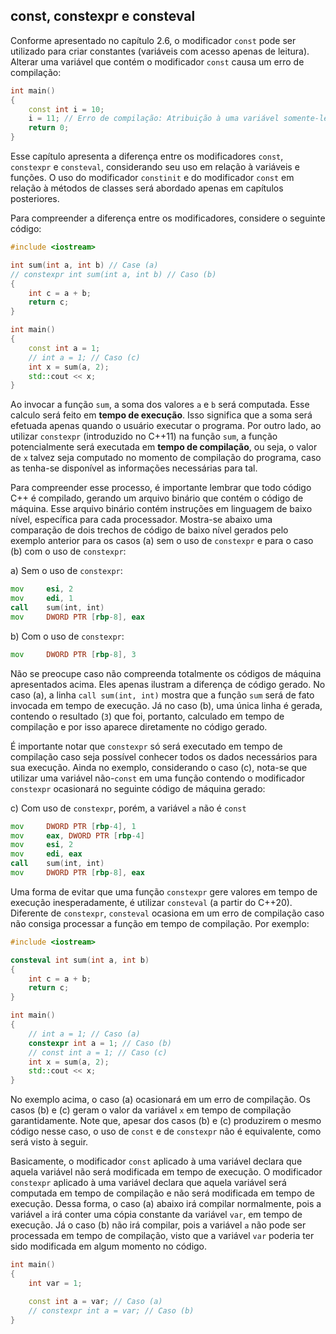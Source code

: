 ## const, constexpr e consteval

Conforme apresentado no capítulo 2.6, o modificador `const` pode ser utilizado para criar constantes (variáveis com acesso apenas de leitura). Alterar uma variável que contém o modificador `const` causa um erro de compilação:

```cpp
int main()
{
    const int i = 10;
    i = 11; // Erro de compilação: Atribuição à uma variável somente-leitura
    return 0;
}
```

Esse capítulo apresenta a diferença entre os modificadores `const`, `constexpr` e `consteval`, considerando seu uso em relação à variáveis e funções. O uso do modificador `constinit` e do modificador `const` em relação à métodos de classes será abordado apenas em capítulos posteriores.

Para compreender a diferença entre os modificadores, considere o seguinte código:

```cpp
#include <iostream>

int sum(int a, int b) // Case (a)
// constexpr int sum(int a, int b) // Caso (b)
{
    int c = a + b;
    return c;
}

int main()
{
    const int a = 1;
    // int a = 1; // Caso (c)
    int x = sum(a, 2);
    std::cout << x;
}
```

Ao invocar a função `sum`, a soma dos valores `a` e `b` será computada. Esse calculo será feito em __tempo de execução__. Isso significa que a soma será efetuada apenas quando o usuário executar o programa. Por outro lado, ao utilizar `constexpr` (introduzido no C++11) na função `sum`, a função potencialmente será executada em __tempo de compilação__, ou seja, o valor de `x` talvez seja computado no momento de compilação do programa, caso as tenha-se disponível as informações necessárias para tal.

Para compreender esse processo, é importante lembrar que todo código C++ é compilado, gerando um arquivo binário que contém o código de máquina. Esse arquivo binário contém instruções em linguagem de baixo nível, específica para cada processador. Mostra-se abaixo uma comparação de dois trechos de código de baixo nível gerados pelo exemplo anterior para os casos (a) sem o uso de `constexpr` e para o caso (b) com o uso de `constexpr`:

a) Sem o uso de `constexpr`:
```asm
mov     esi, 2
mov     edi, 1
call    sum(int, int)
mov     DWORD PTR [rbp-8], eax
```

b) Com o uso de `constexpr`:
```asm
mov     DWORD PTR [rbp-8], 3
```

Não se preocupe caso não compreenda totalmente os códigos de máquina apresentados acima. Eles apenas ilustram a diferença de código gerado. No caso (a), a linha `call sum(int, int)` mostra que a função `sum` será de fato invocada em tempo de execução. Já no caso (b), uma única linha é gerada, contendo o resultado (`3`) que foi, portanto, calculado em tempo de compilação e por isso aparece diretamente no código gerado.

É importante notar que `constexpr` só será executado em tempo de compilação caso seja possível conhecer todos os dados necessários para sua execução. Ainda no exemplo, considerando o caso (c), nota-se que utilizar uma variável não-`const` em uma função contendo o modificador `constexpr` ocasionará no seguinte código de máquina gerado:

c) Com uso de `constexpr`, porém, a variável `a` não é `const`
```asm
mov     DWORD PTR [rbp-4], 1
mov     eax, DWORD PTR [rbp-4]
mov     esi, 2
mov     edi, eax
call    sum(int, int)
mov     DWORD PTR [rbp-8], eax
```

Uma forma de evitar que uma função `constexpr` gere valores em tempo de execução inesperadamente, é utilizar `consteval` (a partir do C++20). Diferente de `constexpr`, `consteval` ocasiona em um erro de compilação caso não consiga processar a função em tempo de compilação. Por exemplo:

```cpp
#include <iostream>

consteval int sum(int a, int b)
{
    int c = a + b;
    return c;
}

int main()
{
    // int a = 1; // Caso (a)
    constexpr int a = 1; // Caso (b)
    // const int a = 1; // Caso (c)
    int x = sum(a, 2);
    std::cout << x;
}
```

No exemplo acima, o caso (a) ocasionará em um erro de compilação. Os casos (b) e (c) geram o valor da variável `x` em tempo de compilação garantidamente. Note que, apesar dos casos (b) e (c) produzirem o mesmo código nesse caso, o uso de `const` e de `constexpr` não é equivalente, como será visto à seguir.

Basicamente, o modificador `const` aplicado à uma variável declara que aquela variável não será modificada em tempo de execução. O modificador `constexpr` aplicado à uma variável declara que aquela variável será computada em tempo de compilação e não será modificada em tempo de execução. Dessa forma, o caso (a) abaixo irá compilar normalmente, pois a variável `a` irá conter uma cópia constante da variável `var`, em tempo de execução. Já o caso (b) não irá compilar, pois a variável `a` não pode ser processada em tempo de compilação, visto que a variável `var` poderia ter sido modificada em algum momento no código.

```cpp
int main()
{
    int var = 1;

    const int a = var; // Caso (a)
    // constexpr int a = var; // Caso (b)
}
```
